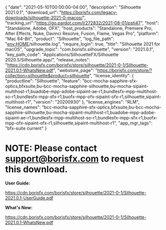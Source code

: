 {
  "date": "2021-05-10T00:00:00-04:00",
  "description": "Silhouette 2021.0.1",
  "download_url": "https://borisfx.com/legacy-downloads/silhouette-2021-0-macos/",
  "tracking_url":"https://go.pardot.com/l/272832/2021-08-01/pstj47",
  "host": "Standalone, Adobe, OFX",
  "host_products": "Standalone, Premiere Pro, After Effects, Nuke, Davinci Resolve, Fusion, Flame, Vegas Pro",
  "platform": "Mac 64-Bit",
  "product": "Silhouette",
  "log_file_path": "<env:HOME>/silhouette.log",
  "require_login": true,
  "title": "Silhouette 2021 for macOS",
  "upgrade_topic": "com.borisfx.silhouette",
  "version": "2021.0.1",
  "key_path_code": "Applications/SilhouetteFX/Silhouette 2020.5/Silhouette.app/",
  "release_notes": "https://cdn.borisfx.com/borisfx/store/silhouette/2021-0-1/Silhouette-2021.0.1-WhatsNew.pdf",
  "webstore_page": "https://borisfx.com/store/?collection=silhouette&product=silhouette",
  "license_identity": {
    "productline": "Silhouette",
    "feature": "bcc-mocha-sapphire-sfx-optics,bfxsuite,bu-bcc-mocha-sapphire-silhouette,bu-mocha-sipaint-multihost-r1,buadobe-mpp-adobe-sipaint-ae-r1,bundlesfx-mpp-multihost-so-r1,bundlesfx-mpp-sfx-r1,buofx-mpp-ofx-sipaint-ofx-r1,silhouette,sipaint-multihost-r1",
    "version": "20200930"
  },
  "license_engines": "RLM",
  "license_names": "bcc-mocha-sapphire-sfx-optics,bfxsuite,bu-bcc-mocha-sapphire-silhouette,bu-mocha-sipaint-multihost-r1,buadobe-mpp-adobe-sipaint-ae-r1,bundlesfx-mpp-multihost-so-r1,bundlesfx-mpp-sfx-r1,buofx-mpp-ofx-sipaint-ofx-r1,silhouette,sipaint-multihost-r1",
  "app_mgr_tags": "bfx-suite current"
}
# NOTE: Please contact support@borisfx.com to request this download.

**User Guide:**

https://cdn.borisfx.com/borisfx/store/silhouette/2021-0-1/Silhouette-2021.0.1-UserGuide.pdf

**What's New:**

https://cdn.borisfx.com/borisfx/store/silhouette/2021-0-1/Silhouette-2021.0.1-WhatsNew.pdf
